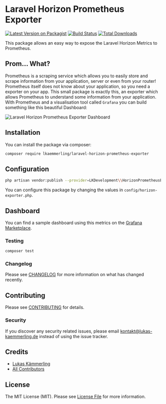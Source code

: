 # Laravel Horizon Prometheus Exporter

[![Latest Version on Packagist](https://img.shields.io/packagist/v/lkaemmerling/laravel-horizon-prometheus-exporter.svg?style=flat-square)](https://packagist.org/packages/lkaemmerling/laravel-horizon-prometheus-exporter)
[![Build Status](https://img.shields.io/travis/lkaemmerling/laravel-horizon-prometheus-exporter/master.svg?style=flat-square)](https://travis-ci.org/lkaemmerling/laravel-horizon-prometheus-exporter)
[![Total Downloads](https://img.shields.io/packagist/dt/lkaemmerling/laravel-horizon-prometheus-exporter.svg?style=flat-square)](https://packagist.org/packages/lkaemmerling/laravel-horizon-prometheus-exporter)


This package allows an easy way to expose the Laravel Horizon Metrics to Prometheus.

## Prom... What?

Prometheus is a scraping service which allows you to easily store and scrape information from your application, server or even from your router!
Prometheus itself does not know about your application, so you need a exporter on your app. This small package is exactly this, an exporter which allows Prometheus to understand some information
from your application. With Prometheus and a visualisation tool called `Grafana` you can build something like this beautiful Dashboard:

![Laravel Horizon Prometheus Exporter Dashboard](https://pbs.twimg.com/media/EHdSoNGX4AEpbia?format=jpg&name=4096x4096)

## Installation

You can install the package via composer:

```bash
composer require lkaemmerling/laravel-horizon-prometheus-exporter
```

## Configuration
```bash
php artisan vendor:publish --provider=LKDevelopment\\HorizonPrometheusExporter\\HorizonPrometheusExporterServiceProvider
```
You can configure this package by changing the values in `config/horizon-exporter.php`.

## Dashboard

You can find a sample dashboard using this metrics on the [Grafana Marketplace](https://grafana.com/grafana/dashboards/11034).
### Testing

``` bash
composer test
```

### Changelog

Please see [CHANGELOG](CHANGELOG.md) for more information on what has changed recently.

## Contributing

Please see [CONTRIBUTING](CONTRIBUTING.md) for details.

### Security

If you discover any security related issues, please email kontakt@lukas-kaemmerling.de instead of using the issue tracker.

## Credits

- [Lukas Kämmerling](https://github.com/LKaemmerling)
- [All Contributors](../../contributors)

## License

The MIT License (MIT). Please see [License File](LICENSE.md) for more information.
